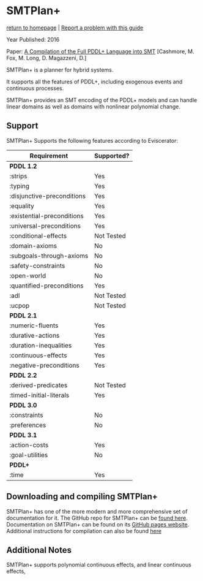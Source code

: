 # SMTPlan+ 
[return to homepage](../../../readme.md) | [Report a problem with this guide](https://github.com/nergmada/pddl-reference/issues/new/choose)


Year Published: 2016

Paper: [A Compilation of the Full PDDL+ Language into SMT](https://www.aaai.org/ocs/index.php/ICAPS/ICAPS16/paper/view/13101/12664) [Cashmore, M. Fox, M. Long, D. Magazzeni, D.]

SMTPlan+ is a planner for hybrid systems.

It supports all the features of PDDL+, including exogenous events and continuous processes.

SMTPlan+ provides an SMT encoding of the PDDL+ models and can handle linear domains as well as domains with nonlinear polynomial change.

## Support
SMTPlan+ Supports the following features according to Eviscerator:

<!--- Markdown Generated by Eviscerator --->
|Requirement|Supported?|
|-|-|
|**PDDL 1.2**
|:strips| Yes
|:typing| Yes
|:disjunctive-preconditions| Yes
|:equality| Yes
|:existential-preconditions| Yes
|:universal-preconditions| Yes
|:conditional-effects| Not Tested
|:domain-axioms| No
|:subgoals-through-axioms| No
|:safety-constraints| No
|:open-world| No
|:quantified-preconditions| Yes
|:adl| Not Tested
|:ucpop| Not Tested
|**PDDL 2.1**
|:numeric-fluents| Yes
|:durative-actions| Yes
|:duration-inequalities| Yes
|:continuous-effects| Yes
|:negative-preconditions| Yes
|**PDDL 2.2**
|:derived-predicates| Not Tested
|:timed-initial-literals| Yes
|**PDDL 3.0**
|:constraints| No
|:preferences| No
|**PDDL 3.1**
|:action-costs| Yes
|:goal-utilities| No
|**PDDL+**
|:time| Yes

## Downloading and compiling SMTPlan+
SMTPlan+ has one of the more modern and more comprehensive set of documentation for it. The GitHub repo for SMTPlan+ can be [found here](https://github.com/KCL-Planning/SMTPlan). Documentation on SMTPlan+ can be found on its [GitHub pages website](http://kcl-planning.github.io/SMTPlan/). Additional instructions for compilation can also be found [here](https://github.com/KCL-Planning/SMTPlan/tree/master/SMTPlan)

## Additional Notes
SMTPlan+ supports polynomial continuous effects, and linear continuous effects, 